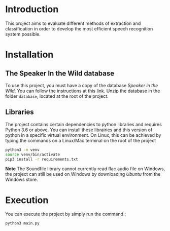 # Introduction

This project aims to evaluate different methods of extraction and classification in order to develop the most efficient speech recognition system possible.

# Installation

## The Speaker In the Wild database

To use this project, you must have a copy of the database *Speaker in the Wild*. You can follow the instructions at this [link](http://www.speech.sri.com/projects/sitw/). Unzip the database in the folder `database`, located at the root of the project.

## Libraries

The project contains certain dependencies to python libraries and requires Python 3.6 or above.
You can install these librairies and this version of python in a specific virtual environment.
On Linux, this can be achieved by typing the commands on a Linux/Mac terminal on the root of the project

```bash
python3 -m venv
source venv/bin/activate
pip3 install -r requirements.txt
```

**Note** The Soundfile library cannot currently read flac audio file on Windows,
the project can still be used on Windows by downloading *Ubuntu* from the Windows store.

# Execution

You can execute the project by simply run the command : 
```bash
python3 main.py
```
